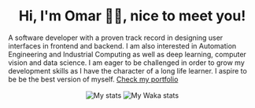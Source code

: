 <h1 align="center">Hi, I'm Omar 🐱‍👤, nice to meet you!</h1>

A software developer with a proven track record in designing user interfaces in frontend and backend. I am also interested in Automation Engineering and Industrial Computing as well as deep learning, computer vision and data science.
I am eager to be challenged in order to grow my development skills as I have the character of a long life learner.
I aspire to be be the best version of myself.
<a href="https://omarbelghaouti.space/">Check my portfolio</a>
<p align="center">
<img align="center" src="https://github-readme-stats.vercel.app/api?username=Omar-Belghaouti&show_icons=true&theme=dark&hide_border=true&border_radius=20" alt="My stats" />
<img align="center" src="https://github-readme-stats.vercel.app/api/wakatime?username=Omar_Belghaouti&theme=dark&hide_border=true&border_radius=20&layout=compact" alt="My Waka stats" />
</p>
